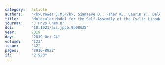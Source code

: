 ```yaml
---
category:   article
authors:    "<b>Crowet J.M.</b>, Sinnaeve D., Fehér K., Laurin Y., Deleu M., Martins J.C., Lins L."
title:      "Molecular Model for the Self-Assembly of the Cyclic Lipodepsipeptide Pseudodesmin A"
journal:    "J Phys Chem B"
doi:        "10.1021/acs.jpcb.9b08035"
year:       2019
day:        "2019 Oct 24"
volume:     "123"
issue:      "42"
pages:      "8916-8922"
if:         "2.923"
---
```


